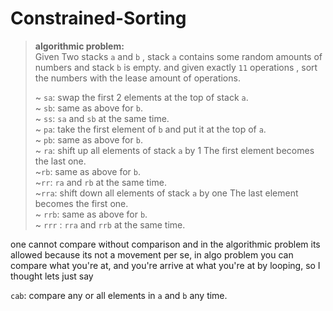 # Constrained-Sorting


> **algorithmic problem: <br>** 
> Given Two stacks ```a``` and ```b``` , stack ```a``` contains some random amounts of numbers and stack
> ```b``` is empty. and given exactly ```11``` operations , sort the
> numbers with the lease amount of operations.
> 
> 
> ~ ```sa```: swap the first 2 elements at the top of stack ```a```.<br>
> ~ ```sb```: same as above for ```b```.<br> ~ ```ss```: ```sa``` and
> ```sb``` at the same time.<br> ~ ```pa```: take the first element of
> ```b``` and put it at the top of ```a```.<br> ~ ```pb```: same as
> above for ```b```.<br> ~ ```ra```: shift up all elements of stack
> ```a``` by 1 The first element becomes the last one.<br> ~```rb```:
> same as above for ```b```.<br> ~```rr```: ```ra``` and ```rb``` at the
> same time.<br> ~```rra```: shift down all elements of stack ```a``` by
one The last element becomes the first one. 
 <br> ~ ```rrb```: same as above for ```b```.<br> ~ ```rrr``` : ```rra``` and ```rrb``` at the
> same time.<br>

one cannot compare without comparison and in the algorithmic problem its allowed because its not a movement per se, in algo problem you can compare what you're at, and you're arrive at what you're at by looping, so I thought lets just say 

```cab```: compare any or all elements in ```a``` and ```b``` any time.
